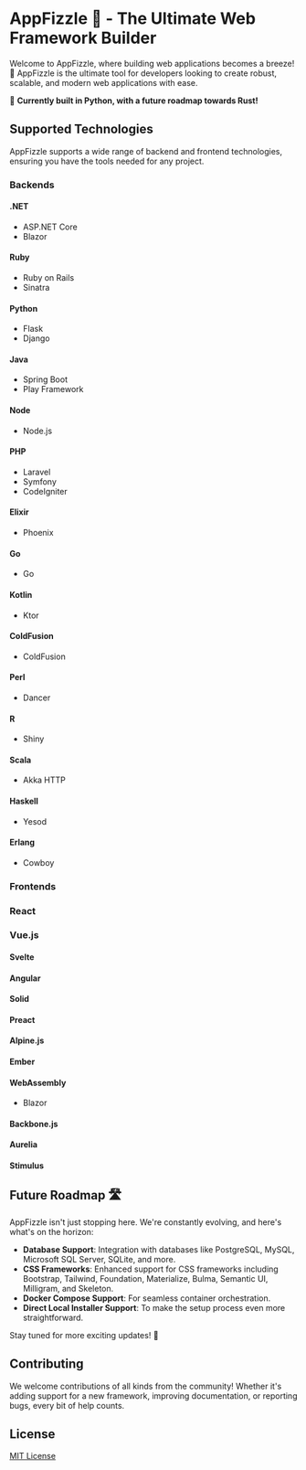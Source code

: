 # AppFizzle 🌟 - The Ultimate Web Framework Builder

Welcome to AppFizzle, where building web applications becomes a breeze! 🎉 AppFizzle is the ultimate tool for developers looking to create robust, scalable, and modern web applications with ease.

🔧 **Currently built in Python, with a future roadmap towards Rust!**

## Supported Technologies

AppFizzle supports a wide range of backend and frontend technologies, ensuring you have the tools needed for any project.

### Backends

#### .NET
- ASP.NET Core
- Blazor

#### Ruby
- Ruby on Rails
- Sinatra

#### Python
- Flask
- Django

#### Java
- Spring Boot
- Play Framework

#### Node
- Node.js

#### PHP
- Laravel
- Symfony 
- CodeIgniter 

#### Elixir
- Phoenix

#### Go
- Go

#### Kotlin
- Ktor 

#### ColdFusion
- ColdFusion

#### Perl
- Dancer

#### R
- Shiny

#### Scala
- Akka HTTP 

#### Haskell
- Yesod 

#### Erlang
- Cowboy 

### Frontends

### React

### Vue.js

#### Svelte

#### Angular

#### Solid

#### Preact

#### Alpine.js

#### Ember

#### WebAssembly
- Blazor

#### Backbone.js

#### Aurelia

#### Stimulus

## Future Roadmap 🛣️

AppFizzle isn't just stopping here. We're constantly evolving, and here's what's on the horizon:

- **Database Support**: Integration with databases like PostgreSQL, MySQL, Microsoft SQL Server, SQLite, and more.
- **CSS Frameworks**: Enhanced support for CSS frameworks including Bootstrap, Tailwind, Foundation, Materialize, Bulma, Semantic UI, Milligram, and Skeleton.
- **Docker Compose Support**: For seamless container orchestration.
- **Direct Local Installer Support**: To make the setup process even more straightforward.

Stay tuned for more exciting updates! 🌈

## Contributing

We welcome contributions of all kinds from the community! Whether it's adding support for a new framework, improving documentation, or reporting bugs, every bit of help counts.

## License

[MIT License](LICENSE)

